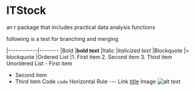 # ITStock
an r package that includes practical data analysis functions

following is a test for branching and merging

|------------|--------
|Bold	|**bold text**
|Italic	|*italicized text*
|Blockquote	|> blockquote
|Ordered List	|1. First item 2. Second item 3. Third item
Unordered List	- First item
- Second item
- Third item
Code	`code`
Horizontal Rule	---
Link	[title](https://www.example.com)
Image	![alt text](image.jpg)
